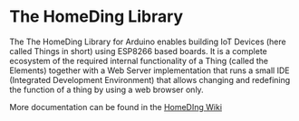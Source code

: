 # The HomeDing Library

The The HomeDing Library for Arduino enables building IoT Devices (here called Things in short) using ESP8266 based boards. It is a complete ecosystem of the required internal functionality of a Thing (called the Elements) together with a Web Server implementation that runs a small IDE (Integrated Development Environment) that allows changing and redefining the function of a thing by using a web browser only.

More documentation can be found in the  [HomeDIng Wiki](https://github.com/HomeDing/HomeDing/wiki)
